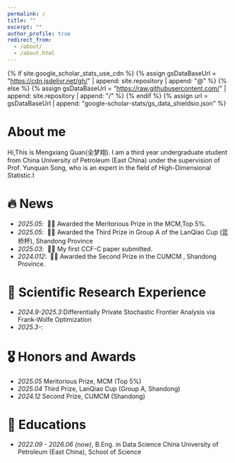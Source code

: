 ```yaml
---
permalink: /
title: ""
excerpt: ""
author_profile: true
redirect_from: 
  - /about/
  - /about.html
---
```


{% if site.google_scholar_stats_use_cdn %}
{% assign gsDataBaseUrl = "https://cdn.jsdelivr.net/gh/" | append: site.repository | append: "@" %}
{% else %}
{% assign gsDataBaseUrl = "https://raw.githubusercontent.com/" | append: site.repository | append: "/" %}
{% endif %}
{% assign url = gsDataBaseUrl | append: "google-scholar-stats/gs_data_shieldsio.json" %}

<span class='anchor' id='about-me'></span>
#  About me
Hi,This is Mengxiang Quan(全梦翔).
I am a third year undergraduate student from China University of Petroleum (East China) under the supervision of Prof. Yunquan Song, who is an expert in the field of High-Dimensional Statistic.I 
<!---
My research interest includes neural machine translation and computer vision. I have published more than 100 papers at the top international AI conferences with total <a href='https://scholar.google.com/citations?user=DhtAFkwAAAAJ'>google scholar citations <strong><span id='total_cit'>260000+</span></strong></a> (You can also use google scholar badge <a href='https://scholar.google.com/citations?user=DhtAFkwAAAAJ'><img src="https://img.shields.io/endpoint?url={{ url | url_encode }}&logo=Google%20Scholar&labelColor=f6f6f6&color=9cf&style=flat&label=citations"></a>).
--->

# 🔥 News
- *2025.05*: &nbsp;🎉🎉 Awarded the Meritorious Prize in the MCM,Top 5%.
- *2025.05*: &nbsp;🎉🎉  Awarded the Third Prize in Group A of the LanQiao Cup (蓝桥杯), Shandong Province
- *2025.03*: &nbsp;🎉🎉 My first CCF-C paper submitted.
- *2024.012*: &nbsp;🎉🎉  Awarded the Second Prize in the CUMCM , Shandong Province.

# 📝 Scientific Research Experience
- *2024.9-2025.3*:Differentially Private Stochastic Frontier Analysis via Frank-Wolfe Optimization
- *2025.3-*:

<!--
# 📝 Publications 

<div class='paper-box'><div class='paper-box-image'><div><div class="badge">CVPR 2016</div><img src='images/500x300.png' alt="sym" width="100%"></div></div>
<div class='paper-box-text' markdown="1">

[Deep Residual Learning for Image Recognition](https://openaccess.thecvf.com/content_cvpr_2016/papers/He_Deep_Residual_Learning_CVPR_2016_paper.pdf)

**Kaiming He**, Xiangyu Zhang, Shaoqing Ren, Jian Sun

[**Project**](https://scholar.google.com/citations?view_op=view_citation&hl=zh-CN&user=DhtAFkwAAAAJ&citation_for_view=DhtAFkwAAAAJ:ALROH1vI_8AC) <strong><span class='show_paper_citations' data='DhtAFkwAAAAJ:ALROH1vI_8AC'></span></strong>
- Lorem ipsum dolor sit amet, consectetur adipiscing elit. Vivamus ornare aliquet ipsum, ac tempus justo dapibus sit amet. 
</div>
</div>

- [Lorem ipsum dolor sit amet, consectetur adipiscing elit. Vivamus ornare aliquet ipsum, ac tempus justo dapibus sit amet](https://github.com), A, B, C, **CVPR 2020**
-->
# 🎖 Honors and Awards
- *2025.05* Meritorious Prize, MCM (Top 5%)
- *2025.04* Third Prize, LanQiao Cup (Group A, Shandong)
- *2024.12* Second Prize, CUMCM (Shandong)

# 📖 Educations
- *2022.09 - 2026.06 (now)*, B.Eng. in Data Science
China University of Petroleum (East China), School of Science



<!---
# 💬 Invited Talks
- *2021.06*, Lorem ipsum dolor sit amet, consectetur adipiscing elit. Vivamus ornare aliquet ipsum, ac tempus justo dapibus sit amet. 
- *2021.03*, Lorem ipsum dolor sit amet, consectetur adipiscing elit. Vivamus ornare aliquet ipsum, ac tempus justo dapibus sit amet.  \| [\[video\]](https://github.com/)

# 💻 Internships
- *2019.05 - 2020.02*, [Lorem](https://github.com/), China.
--->
